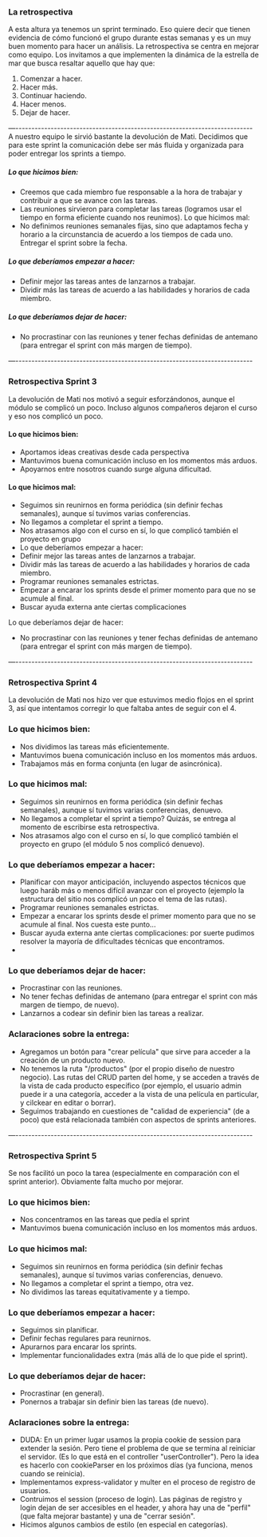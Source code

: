 ### La retrospectiva

A esta altura ya tenemos un sprint terminado. Eso quiere decir que tienen evidencia de cómo
funcionó el grupo durante estas semanas y es un muy buen momento para hacer un análisis.
La retrospectiva se centra en mejorar como equipo. Los invitamos a que implementen la
dinámica de la estrella de mar que busca resaltar aquello que hay que:

1. Comenzar a hacer.
2. Hacer más.
3. Continuar haciendo.
4. Hacer menos.
5. Dejar de hacer.

—--------------------------------------------------------------------------
A nuestro equipo le sirvió bastante la devolución de Mati. Decidimos que para este sprint la comunicación debe ser más fluida y organizada para poder entregar los sprints a tiempo.

##### Lo que hicimos bien:
* Creemos que cada miembro fue responsable a la hora de trabajar y contribuir a que se avance con las tareas.
* Las reuniones sirvieron para completar las tareas (logramos usar el tiempo en forma eficiente cuando nos reunimos).
Lo que hicimos mal:
* No definimos reuniones semanales fijas, sino que adaptamos fecha y horario a la circunstancia de acuerdo a los tiempos de cada uno.
Entregar el sprint sobre la fecha.
##### Lo que deberíamos empezar a hacer:
* Definir  mejor las tareas antes de lanzarnos a trabajar.
* Dividir más las tareas de acuerdo a las habilidades y horarios de cada miembro.


##### Lo que deberíamos dejar de hacer:
* No procrastinar con las reuniones y tener fechas definidas de antemano (para entregar el sprint con más margen de tiempo).

—--------------------------------------------------------------------------
### Retrospectiva Sprint 3 

La devolución de Mati nos motivó a seguir esforzándonos, aunque el módulo se complicó un poco. Incluso algunos compañeros dejaron el curso y eso nos complicó un poco.

#### Lo que hicimos bien:
* Aportamos ideas creativas desde cada perspectiva
* Mantuvimos buena comunicación incluso en los momentos más arduos.
* Apoyarnos entre nosotros cuando surge alguna dificultad.

#### Lo que hicimos mal:
* Seguimos sin reunirnos en forma periódica (sin definir fechas semanales), aunque sí tuvimos varias conferencias.
* No llegamos a completar el sprint a tiempo.
* Nos atrasamos algo con el curso en sí, lo que complicó también el proyecto en grupo
* Lo que deberíamos empezar a hacer:
* Definir  mejor las tareas antes de lanzarnos a trabajar.
* Dividir más las tareas de acuerdo a las habilidades y horarios de cada miembro.
* Programar reuniones semanales estrictas.
* Empezar a encarar los sprints desde el primer momento para que no se acumule al final.
* Buscar ayuda externa ante ciertas complicaciones


Lo que deberíamos dejar de hacer:
* No procrastinar con las reuniones y tener fechas definidas de antemano (para entregar el sprint con más margen de tiempo).


—--------------------------------------------------------------------------
### Retrospectiva Sprint 4 

La devolución de Mati nos hizo ver que estuvimos medio flojos en el sprint 3,  así que intentamos corregir lo que faltaba antes de seguir con el 4.

### Lo que hicimos bien:
* Nos dividimos las tareas más eficientemente.
* Mantuvimos buena comunicación incluso en los momentos más arduos.
* Trabajamos más en forma conjunta (en lugar de asincrónica).

### Lo que hicimos mal:
* Seguimos sin reunirnos en forma periódica (sin definir fechas semanales), aunque sí tuvimos varias conferencias, denuevo.
* No llegamos a completar el sprint a tiempo? Quizás, se entrega al momento de escribirse esta retrospectiva.
* Nos atrasamos algo con el curso en sí, lo que complicó también el proyecto en grupo (el módulo 5 nos complicó denuevo).
### Lo que deberíamos empezar a hacer:
* Planificar con mayor anticipación, incluyendo aspectos técnicos que luego haráb más o menos difícil avanzar con el proyecto (ejemplo la estructura del sitio nos complicó un poco el tema de las rutas).
* Programar reuniones semanales estrictas.
* Empezar a encarar los sprints desde el primer momento para que no se acumule al final. Nos cuesta este punto...
* Buscar ayuda externa ante ciertas complicaciones: por suerte pudimos resolver la mayoría de dificultades técnicas que encontramos.
* 
### Lo que deberíamos dejar de hacer:
* Procrastinar con las reuniones. 
* No tener fechas definidas de antemano (para entregar el sprint con más margen de tiempo, de nuevo).
* Lanzarnos a codear sin definir bien las tareas a realizar. 

### Aclaraciones sobre la entrega:
* Agregamos un botón para "crear película" que sirve para acceder a la creación de un producto nuevo. 
* No tenemos la ruta "/productos" (por el propio diseño de nuestro negocio). Las rutas del CRUD parten del home, y se acceden a través de la vista de cada producto específico (por ejemplo, el usuario admin puede ir a una categoría, acceder a la vista de una película en particular, y cilckear en editar o borrar).
* Seguimos trabajando en cuestiones de "calidad de experiencia" (de a poco) que está relacionada también con aspectos de sprints anteriores. 

—--------------------------------------------------------------------------

### Retrospectiva Sprint 5

Se nos facilitó un poco la tarea (especialmente en comparación con el sprint anterior). Obviamente falta mucho por mejorar. 

### Lo que hicimos bien:
* Nos concentramos en las tareas que pedía el sprint
* Mantuvimos buena comunicación incluso en los momentos más arduos.

### Lo que hicimos mal:
* Seguimos sin reunirnos en forma periódica (sin definir fechas semanales), aunque sí tuvimos varias conferencias, denuevo.
* No llegamos a completar el sprint a tiempo, otra vez.
* No dividimos las tareas equitativamente y a tiempo.
### Lo que deberíamos empezar a hacer:
* Seguimos sin planificar.
* Definir fechas regulares para reunirnos.
* Apurarnos para encarar los sprints.
* Implementar funcionalidades extra (más allá de lo que pide el sprint).
### Lo que deberíamos dejar de hacer:
* Procrastinar (en general).
* Ponernos a trabajar sin definir bien las tareas (de nuevo).
### Aclaraciones sobre la entrega:
* DUDA: En un primer lugar usamos la propia cookie de session para extender la sesión. Pero tiene el problema de que se termina al reiniciar el servidor. (Es lo que está en el controller "userController"). Pero la idea es hacerlo con cookieParser en los próximos días (ya funciona, menos cuando se reinicia).
* Implementamos express-validator y multer en el proceso de registro de usuarios.
* Contruimos el session (proceso de login). Las páginas de registro y login dejan de ser accesibles en el header, y ahora hay una de "perfil" (que falta mejorar bastante) y una de "cerrar sesión".
* Hicimos algunos cambios de estilo (en especial en categorías).

